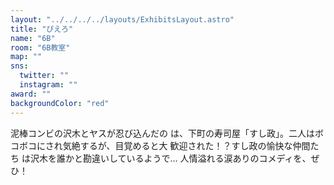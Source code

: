 ```yaml
---
layout: "../../../../layouts/ExhibitsLayout.astro"
title: "ぴえろ"
name: "6B"
room: "6B教室"
map: ""
sns:
  twitter: ""
  instagram: ""
award: ""
backgroundColor: "red"
---
```


泥棒コンビの沢木とヤスが忍び込んだの
は、下町の寿司屋「すし政」。二人はボ
コボコにされ気絶するが、目覚めると大
歓迎された！？すし政の愉快な仲間たち
は沢木を誰かと勘違いしているようで…
人情溢れる涙ありのコメディを、ぜひ！
